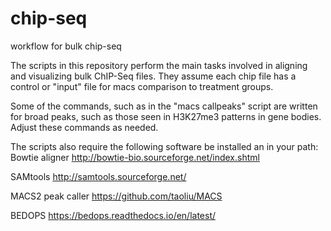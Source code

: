 # chip-seq
workflow for bulk chip-seq

The scripts in this repository perform the main tasks involved in aligning and visualizing bulk ChIP-Seq files. They assume each chip file has a control or "input" file for macs comparison to treatment groups.

Some of the commands, such as in the "macs callpeaks" script are written for broad peaks, such as those seen in H3K27me3 patterns in gene bodies. Adjust these commands as needed.

The scripts also require the following software be installed an in your path:
Bowtie aligner http://bowtie-bio.sourceforge.net/index.shtml

SAMtools http://samtools.sourceforge.net/

MACS2 peak caller https://github.com/taoliu/MACS

BEDOPS https://bedops.readthedocs.io/en/latest/

